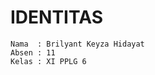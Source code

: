 # IDENTITAS
```Nama  : Brilyant Keyza Hidayat```
<br>
``` Absen : 11 ```
<br>
``` Kelas : XI PPLG 6 ```

